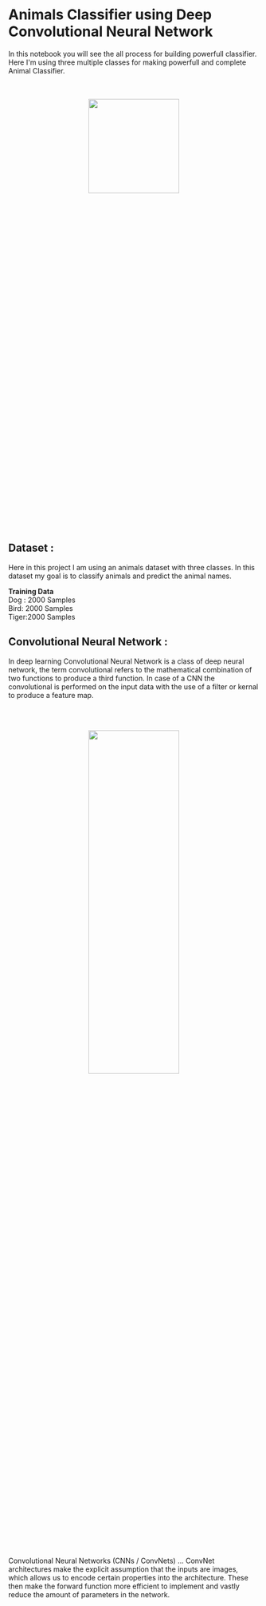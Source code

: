 # Animals Classifier using Deep Convolutional Neural Network
<p> In this notebook you will see the all  process  for  building powerfull classifier. Here I'm using three multiple classes for making powerfull and complete Animal Classifier.</p>
<br>
<br>

<center><img src="https://cdn.shopify.com/s/files/1/0942/4382/products/jigsaw-puzzle-99-funny-animals-1000-piece-jigsaw-puzzle-1.jpg?v=1524666861" height=22% width=60%></center>


## Dataset :

Here in this project I am using an animals dataset  with three classes. In this dataset my goal is to  classify animals and predict the animal names. 

<b>Training Data</b><br>
  Dog : 2000 Samples<br>
  Bird:  2000 Samples<br>
  Tiger:2000 Samples<br>


## Convolutional Neural Network :

In deep learning Convolutional Neural Network is a class of deep neural network, the term convolutional refers to the mathematical  combination of two functions to produce a third function. In case of a CNN the convolutional is performed  on the input data with the use of a filter or kernal to produce a feature map.

<br><br>
<center><img src="https://cdn-images-1.medium.com/max/1600/1*uAeANQIOQPqWZnnuH-VEyw.jpeg" height=42%  width=60% /> </center>
<br>
Convolutional Neural Networks (CNNs / ConvNets) ... ConvNet architectures make the explicit assumption that the inputs are images, which allows us to encode certain properties into the architecture. These then make the forward function more efficient to implement and vastly reduce the amount of parameters in the network.


